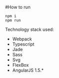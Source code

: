 #How to run

```
npm i
npm run
```

Technology stack used: 

* Webpack
* Typescript
* Jade
* Sass
* Svg
* FlexBox
* AngularJS 1.5.*
